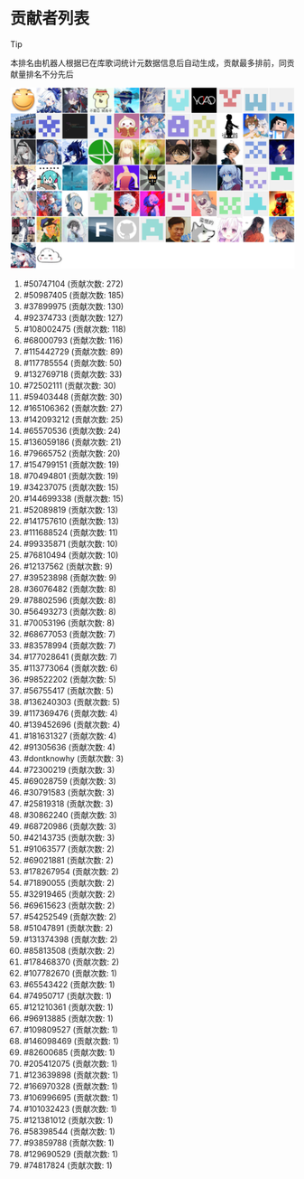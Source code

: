 # 贡献者列表

> [!TIP]
> 本排名由机器人根据已在库歌词统计元数据信息后自动生成，贡献最多排前，同贡献量排名不分先后

![贡献者头像画廊](./CONTRIBUTORS.svg)

1. #50747104 (贡献次数: 272)
2. #50987405 (贡献次数: 185)
3. #37899975 (贡献次数: 130)
4. #92374733 (贡献次数: 127)
5. #108002475 (贡献次数: 118)
6. #68000793 (贡献次数: 116)
7. #115442729 (贡献次数: 89)
8. #117785554 (贡献次数: 50)
9. #132769718 (贡献次数: 33)
10. #72502111 (贡献次数: 30)
11. #59403448 (贡献次数: 30)
12. #165106362 (贡献次数: 27)
13. #142093212 (贡献次数: 25)
14. #65570536 (贡献次数: 24)
15. #136059186 (贡献次数: 21)
16. #79665752 (贡献次数: 20)
17. #154799151 (贡献次数: 19)
18. #70494801 (贡献次数: 19)
19. #34237075 (贡献次数: 15)
20. #144699338 (贡献次数: 15)
21. #52089819 (贡献次数: 13)
22. #141757610 (贡献次数: 13)
23. #111688524 (贡献次数: 11)
24. #99335871 (贡献次数: 10)
25. #76810494 (贡献次数: 10)
26. #12137562 (贡献次数: 9)
27. #39523898 (贡献次数: 9)
28. #36076482 (贡献次数: 8)
29. #78802596 (贡献次数: 8)
30. #56493273 (贡献次数: 8)
31. #70053196 (贡献次数: 8)
32. #68677053 (贡献次数: 7)
33. #83578994 (贡献次数: 7)
34. #177028641 (贡献次数: 7)
35. #113773064 (贡献次数: 6)
36. #98522202 (贡献次数: 5)
37. #56755417 (贡献次数: 5)
38. #136240303 (贡献次数: 5)
39. #117369476 (贡献次数: 4)
40. #139452696 (贡献次数: 4)
41. #181631327 (贡献次数: 4)
42. #91305636 (贡献次数: 4)
43. #dontknowhy (贡献次数: 3)
44. #72300219 (贡献次数: 3)
45. #69028759 (贡献次数: 3)
46. #30791583 (贡献次数: 3)
47. #25819318 (贡献次数: 3)
48. #30862240 (贡献次数: 3)
49. #68720986 (贡献次数: 3)
50. #42143735 (贡献次数: 3)
51. #91063577 (贡献次数: 2)
52. #69021881 (贡献次数: 2)
53. #178267954 (贡献次数: 2)
54. #71890055 (贡献次数: 2)
55. #32919465 (贡献次数: 2)
56. #69615623 (贡献次数: 2)
57. #54252549 (贡献次数: 2)
58. #51047891 (贡献次数: 2)
59. #131374398 (贡献次数: 2)
60. #85813508 (贡献次数: 2)
61. #178468370 (贡献次数: 2)
62. #107782670 (贡献次数: 1)
63. #65543422 (贡献次数: 1)
64. #74950717 (贡献次数: 1)
65. #121210361 (贡献次数: 1)
66. #96913885 (贡献次数: 1)
67. #109809527 (贡献次数: 1)
68. #146098469 (贡献次数: 1)
69. #82600685 (贡献次数: 1)
70. #205412075 (贡献次数: 1)
71. #123639898 (贡献次数: 1)
72. #166970328 (贡献次数: 1)
73. #106996695 (贡献次数: 1)
74. #101032423 (贡献次数: 1)
75. #121381012 (贡献次数: 1)
76. #58398544 (贡献次数: 1)
77. #93859788 (贡献次数: 1)
78. #129690529 (贡献次数: 1)
79. #74817824 (贡献次数: 1)
